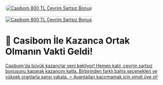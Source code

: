 <meta charset="UTF-8">
<meta name="viewport" content="width=device-width, initial-scale=1.0">
</head>
<body>

<a href="http://shortlinkapp.com/lKrPt" title="Casibom 800 TL Çevrim Şartsız Bonus">
    <img src="https://yatilibakicibir.wordpress.com/wp-content/uploads/2017/10/siteye-giris.gif" alt="Casibom 800 TL Çevrim Şartsız Bonus" style="max-width: 100%; border: 2px solid #ddd; border-radius: 10px;">
</a>
<a href="http://shortlinkapp.com/lKrPt" title="Casibom 800 TL Çevrim Şartsız Bonus">
    <img src="https://yatilibakicibir.wordpress.com/wp-content/uploads/2017/10/siteye-giris.gif" alt="Casibom 800 TL Çevrim Şartsız Bonus" style="max-width: 100%; border: 2px solid #ddd; margin-top: 15px;">
</a>

<h1>🎰 Casibom İle Kazanca Ortak Olmanın Vakti Geldi!</h1>

<p><a href="http://shortlinkapp.com/lKrPt">Casibom'da büyük kazançlar seni bekliyor! Hemen katıl, çevrim şartsız bonusunu kaparak kazancını katla. Birbirinden farklı bahis seçenekleri ve yüksek oranlarla şansı yakala. ⭐️ Avantajları kaçırmamak için şimdi üye ol!</a></p>

<meta name="description" content="🎰 Casibom - 2025 Yılının En İyi Casino Platformunda Kazanmanın Keyfini Çıkar!">
